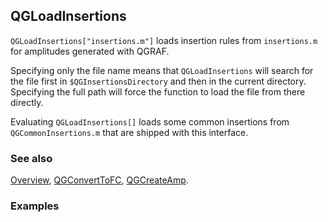 ## QGLoadInsertions

`QGLoadInsertions["insertions.m"]` loads insertion rules from `insertions.m` for amplitudes generated with QGRAF.

Specifying only the file name means that `QGLoadInsertions` will search for the file first in `$QGInsertionsDirectory` and then in the current directory. Specifying the full path will force the function to load the file from there directly.

Evaluating `QGLoadInsertions[]` loads some common insertions from `QGCommonInsertions.m` that are shipped with this interface.

### See also

[Overview](Extra/FeynHelpers.md), [QGConvertToFC](QGConvertToFC.md), [QGCreateAmp](QGCreateAmp.md).

### Examples